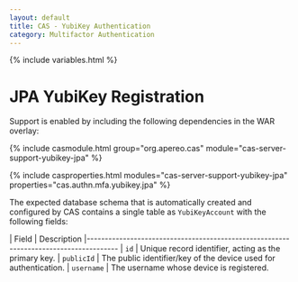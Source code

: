 ```yaml
---
layout: default
title: CAS - YubiKey Authentication
category: Multifactor Authentication
---
```


{% include variables.html %}

# JPA YubiKey Registration

Support is enabled by including the following dependencies in the WAR overlay:

{% include casmodule.html group="org.apereo.cas" module="cas-server-support-yubikey-jpa" %}

{% include casproperties.html
modules="cas-server-support-yubikey-jpa"
properties="cas.authn.mfa.yubikey.jpa" %}

The expected database schema that is automatically created and configured by CAS contains a single table as `YubiKeyAccount` with the following fields:

| Field              | Description
|--------------------------------------------------------------------------------------
| `id`               | Unique record identifier, acting as the primary key.
| `publicId`         | The public identifier/key of the device used for authentication.
| `username`         | The username whose device is registered.
